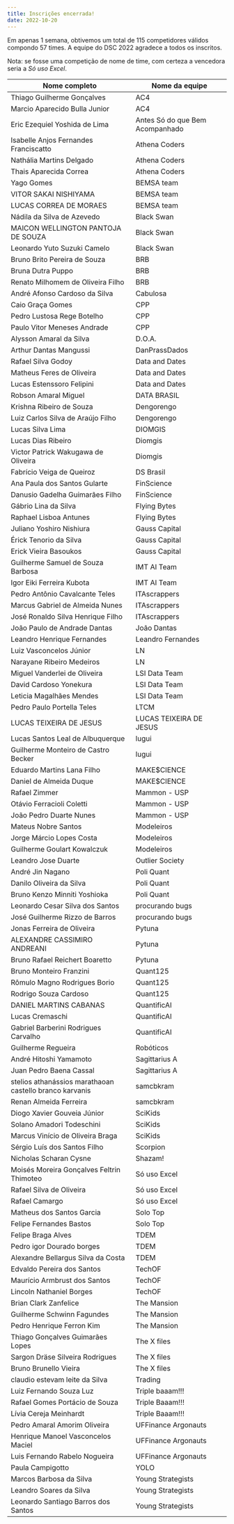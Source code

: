 ```yaml
---
title: Inscrições encerrada!
date: 2022-10-20
---
```


Em apenas 1 semana, obtivemos um total de 115 competidores válidos compondo 57 times.
A equipe do DSC 2022 agradece a todos os inscritos.

Nota: se fosse uma competição de nome de time, com certeza a vencedora seria a *Só uso Excel*.

|Nome completo | Nome da equipe |
| --- | ---|
| Thiago Guilherme Gonçalves | AC4 |
| Marcio Aparecido Bulla Junior | AC4 |
| Eric Ezequiel Yoshida de Lima | Antes Só do que Bem Acompanhado |
| Isabelle Anjos Fernandes Franciscatto | Athena Coders |
| Nathália Martins Delgado  | Athena Coders |
| Thais Aparecida Correa | Athena Coders |
| Yago Gomes | BEMSA team |
| VITOR SAKAI NISHIYAMA | BEMSA team |
| LUCAS CORREA DE MORAES | BEMSA team |
| Nádila da Silva de Azevedo  | Black Swan |
| MAICON WELLINGTON PANTOJA DE SOUZA | Black Swan |
| Leonardo Yuto Suzuki Camelo | Black Swan |
| Bruno Brito Pereira de Souza | BRB |
| Bruna Dutra Puppo | BRB |
| Renato Milhomem de Oliveira Filho | BRB |
| André Afonso Cardoso da Silva | Cabulosa |
| Caio Graça Gomes | CPP |
| Pedro Lustosa Rege Botelho | CPP |
| Paulo Vitor Meneses Andrade  | CPP |
| Alysson Amaral da Silva | D.O.A. |
| Arthur Dantas Mangussi | DanPrassDados |
| Rafael Silva Godoy | Data and Dates |
| Matheus Feres de Oliveira | Data and Dates |
| Lucas Estenssoro Felipini | Data and Dates |
| Robson Amaral Miguel | DATA BRASIL |
| Krishna Ribeiro de Souza | Dengorengo |
| Luiz Carlos Silva de Araújo Filho  | Dengorengo  |
| Lucas Silva Lima | DIOMGIS |
| Lucas Dias Ribeiro | Diomgis |
| Victor Patrick Wakugawa de Oliveira | Diomgis |
| Fabrício Veiga de Queiroz  | DS Brasil |
| Ana Paula dos Santos Gularte | FinScience |
| Danusio Gadelha Guimarães Filho | FinScience |
| Gábrio Lina da Silva | Flying Bytes |
| Raphael Lisboa Antunes | Flying Bytes |
| Juliano Yoshiro Nishiura | Gauss Capital |
| Érick Tenorio da Silva | Gauss Capital |
| Erick Vieira Basoukos | Gauss Capital |
| Guilherme Samuel de Souza Barbosa | IMT AI Team |
| Igor Eiki Ferreira Kubota | IMT AI Team |
| Pedro Antônio Cavalcante Teles | ITAscrappers |
| Marcus Gabriel de Almeida Nunes | ITAscrappers |
| José Ronaldo Silva Henrique Filho | ITAscrappers |
| João Paulo de Andrade Dantas | João Dantas |
| Leandro Henrique Fernandes | Leandro Fernandes |
| Luiz Vasconcelos Júnior | LN |
| Narayane Ribeiro Medeiros | LN |
| Miguel Vanderlei de Oliveira | LSI Data Team |
| David Cardoso Yonekura | LSI Data Team |
| Leticia Magalhães Mendes | LSI Data Team |
| Pedro Paulo Portella Teles | LTCM |
| LUCAS TEIXEIRA DE JESUS | LUCAS TEIXEIRA DE JESUS |
| Lucas Santos Leal de Albuquerque | lugui |
| Guilherme Monteiro de Castro Becker | lugui |
| Eduardo Martins Lana Filho | MAKE$CIENCE |
| Daniel de Almeida Duque | MAKE$CIENCE |
| Rafael Zimmer | Mammon - USP |
| Otávio Ferracioli Coletti | Mammon - USP |
| João Pedro Duarte Nunes | Mammon - USP |
| Mateus Nobre Santos | Modeleiros |
| Jorge Márcio Lopes Costa | Modeleiros |
| Guilherme Goulart Kowalczuk | Modeleiros |
| Leandro Jose Duarte | Outlier Society |
| André Jin Nagano | Poli Quant |
| Danilo Oliveira da Silva | Poli Quant |
| Bruno Kenzo Minniti Yoshioka | Poli Quant |
| Leonardo Cesar Silva dos Santos  | procurando bugs |
| José Guilherme Rizzo de Barros | procurando bugs |
| Jonas Ferreira de Oliveira | Pytuna |
| ALEXANDRE CASSIMIRO ANDREANI | Pytuna |
| Bruno Rafael Reichert Boaretto | Pytuna |
| Bruno Monteiro Franzini | Quant125 |
| Rômulo Magno Rodrigues Borio | Quant125 |
| Rodrigo Souza Cardoso | Quant125 |
| DANIEL MARTINS CABANAS | QuantificAI |
| Lucas Cremaschi | QuantificAI |
| Gabriel Barberini Rodrigues Carvalho | QuantificAI |
| Guilherme Regueira | Robóticos |
| André Hitoshi Yamamoto | Sagittarius A |
| Juan Pedro Baena Cassal | Sagittarius A |
| stelios athanássios marathaoan castello branco karvanis | samcbkram |
| Renan Almeida Ferreira | samcbkram |
| Diogo Xavier Gouveia Júnior  | SciKids |
| Solano Amadori Todeschini | SciKids |
| Marcus Vinício de Oliveira Braga | SciKids |
| Sérgio Luís dos Santos Filho | Scorpion |
| Nicholas Scharan Cysne | Shazam! |
| Moisés Moreira Gonçalves Feltrin Thimoteo | Só uso Excel |
| Rafael Silva de Oliveira | Só uso Excel |
| Rafael Camargo | Só uso Excel |
| Matheus dos Santos Garcia | Solo Top |
| Felipe Fernandes Bastos  | Solo Top |
| Felipe Braga Alves | TDEM |
| Pedro igor Dourado borges | TDEM |
| Alexandre Bellargus Silva da Costa | TDEM |
| Edvaldo Pereira dos Santos  | TechOF |
| Maurício Armbrust dos Santos | TechOF |
| Lincoln Nathaniel Borges | TechOF |
| Brian Clark Zanfelice | The Mansion |
| Guilherme Schwinn Fagundes | The Mansion |
| Pedro Henrique Ferron Kim | The Mansion |
| Thiago Gonçalves Guimarães Lopes | The X files |
| Sargon Dräse Silveira Rodrigues | The X files |
| Bruno Brunello Vieira | The X files |
| claudio estevam leite da Silva  | Trading |
| Luiz Fernando Souza Luz | Triple baaam!!! |
| Rafael Gomes Portácio de Souza | Triple Baaam!!! |
| Lívia Cereja Meinhardt | Triple Baaam!!! |
| Pedro Amaral Amorim Oliveira | UFFinance Argonauts |
| Henrique Manoel Vasconcelos Maciel | UFFinance Argonauts |
| Luis Fernando Rabelo Nogueira | UFFinance Argonauts |
| Paula Campigotto | YOLO |
| Marcos Barbosa da Silva | Young Strategists |
| Leandro Soares da Silva | Young Strategists |
| Leonardo Santiago Barros dos Santos | Young Strategists |
